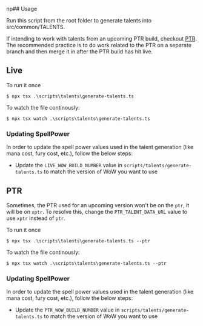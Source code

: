np## Usage

Run this script from the root folder to generate talents into src/common/TALENTS.

If intending to work with talents from an upcoming PTR build, checkout [PTR](#ptr). The recommended
practice is to do work related to the PTR on a separate branch and then merge it in after the PTR
build has hit live.

## Live

To run it once

```shell script
$ npx tsx .\scripts\talents\generate-talents.ts
```

To watch the file continously:

```shell script
$ npx tsx watch .\scripts\talents\generate-talents.ts
```

### Updating SpellPower

In order to update the spell power values used in the talent generation (like mana cost,
fury cost, etc.), follow the below steps:

- Update the `LIVE_WOW_BUILD_NUMBER` value in `scripts/talents/generate-talents.ts` to match the version of WoW you want to use

## PTR

Sometimes, the PTR used for an upcoming version won't be on the `ptr`, it will be on `xptr`. To resolve this, change the `PTR_TALENT_DATA_URL` value to use `xptr` instead of `ptr`.

To run it once

```shell script
$ npx tsx .\scripts\talents\generate-talents.ts --ptr
```

To watch the file continously:

```shell script
$ npx tsx watch .\scripts\talents\generate-talents.ts --ptr
```

### Updating SpellPower

In order to update the spell power values used in the talent generation (like mana cost,
fury cost, etc.), follow the below steps:

- Update the `PTR_WOW_BUILD_NUMBER` value in `scripts/talents/generate-talents.ts` to match the version of WoW you want to use
